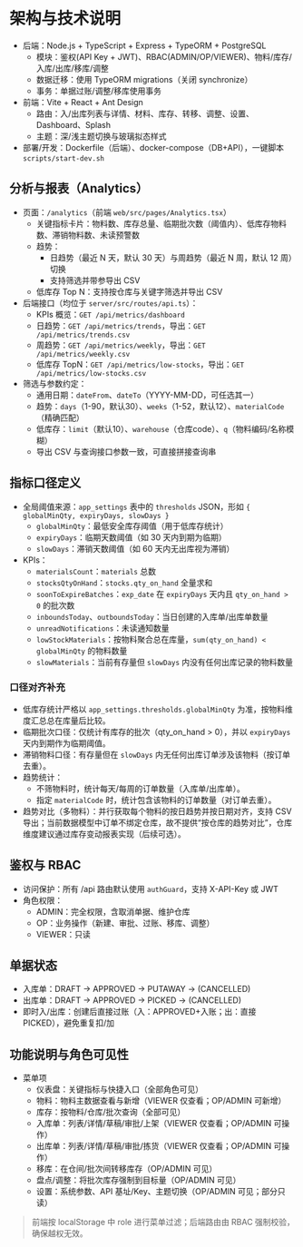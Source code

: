 # 架构与技术说明

- 后端：Node.js + TypeScript + Express + TypeORM + PostgreSQL
  - 模块：鉴权(API Key + JWT)、RBAC(ADMIN/OP/VIEWER)、物料/库存/入库/出库/移库/调整
  - 数据迁移：使用 TypeORM migrations（关闭 synchronize）
  - 事务：单据过账/调整/移库使用事务
- 前端：Vite + React + Ant Design
  - 路由：入/出库列表与详情、材料、库存、转移、调整、设置、Dashboard、Splash
  - 主题：深/浅主题切换与玻璃拟态样式
- 部署/开发：Dockerfile（后端）、docker-compose（DB+API），一键脚本 `scripts/start-dev.sh`

## 分析与报表（Analytics）
- 页面：`/analytics`（前端 `web/src/pages/Analytics.tsx`）
  - 关键指标卡片：物料数、库存总量、临期批次数（阈值内）、低库存物料数、滞销物料数、未读预警数
  - 趋势：
    - 日趋势（最近 N 天，默认 30 天）与周趋势（最近 N 周，默认 12 周）切换
    - 支持筛选并带参导出 CSV
  - 低库存 Top N：支持按仓库与关键字筛选并导出 CSV
- 后端接口（均位于 `server/src/routes/api.ts`）：
  - KPIs 概览：`GET /api/metrics/dashboard`
  - 日趋势：`GET /api/metrics/trends`，导出：`GET /api/metrics/trends.csv`
  - 周趋势：`GET /api/metrics/weekly`，导出：`GET /api/metrics/weekly.csv`
  - 低库存 TopN：`GET /api/metrics/low-stocks`，导出：`GET /api/metrics/low-stocks.csv`
- 筛选与参数约定：
  - 通用日期：`dateFrom`、`dateTo`（YYYY-MM-DD，可任选其一）
  - 趋势：`days`（1-90，默认30）、`weeks`（1-52，默认12）、`materialCode`（精确匹配）
  - 低库存：`limit`（默认10）、`warehouse`（仓库code）、`q`（物料编码/名称模糊）
  - 导出 CSV 与查询接口参数一致，可直接拼接查询串

## 指标口径定义
- 全局阈值来源：`app_settings` 表中的 `thresholds` JSON，形如 `{ globalMinQty, expiryDays, slowDays }`
  - `globalMinQty`：最低安全库存阈值（用于低库存统计）
  - `expiryDays`：临期天数阈值（如 30 天内到期为临期）
  - `slowDays`：滞销天数阈值（如 60 天内无出库视为滞销）
- KPIs：
  - `materialsCount`：`materials` 总数
  - `stocksQtyOnHand`：`stocks.qty_on_hand` 全量求和
  - `soonToExpireBatches`：`exp_date` 在 `expiryDays` 天内且 `qty_on_hand > 0` 的批次数
  - `inboundsToday`、`outboundsToday`：当日创建的入库单/出库单数量
  - `unreadNotifications`：未读通知数量
  - `lowStockMaterials`：按物料聚合总在库量，`sum(qty_on_hand) < globalMinQty` 的物料数量
  - `slowMaterials`：当前有存量但 `slowDays` 内没有任何出库记录的物料数量

### 口径对齐补充
- 低库存统计严格以 `app_settings.thresholds.globalMinQty` 为准，按物料维度汇总总在库量后比较。
- 临期批次口径：仅统计有库存的批次（qty_on_hand > 0），并以 `expiryDays` 天内到期作为临期阈值。
- 滞销物料口径：有存量但在 `slowDays` 内无任何出库订单涉及该物料（按订单去重）。
- 趋势统计：
  - 不筛物料时，统计每天/每周的订单数量（入库单/出库单）。
  - 指定 `materialCode` 时，统计包含该物料的订单数量（对订单去重）。
- 趋势对比（多物料）：并行获取每个物料的按日趋势并按日期对齐，支持 CSV 导出；当前数据模型中订单不绑定仓库，故不提供“按仓库的趋势对比”，仓库维度建议通过库存变动报表实现（后续可选）。

## 鉴权与 RBAC
- 访问保护：所有 /api 路由默认使用 `authGuard`，支持 X-API-Key 或 JWT
- 角色权限：
  - ADMIN：完全权限，含取消单据、维护仓库
  - OP：业务操作（新建、审批、过账、移库、调整）
  - VIEWER：只读

## 单据状态
- 入库单：DRAFT -> APPROVED -> PUTAWAY -> (CANCELLED)
- 出库单：DRAFT -> APPROVED -> PICKED -> (CANCELLED)
- 即时入/出库：创建后直接过账（入：APPROVED+入账；出：直接 PICKED），避免重复扣/加

## 功能说明与角色可见性
- 菜单项
  - 仪表盘：关键指标与快捷入口（全部角色可见）
  - 物料：物料主数据查看与新增（VIEWER 仅查看；OP/ADMIN 可新增）
  - 库存：按物料/仓库/批次查询（全部可见）
  - 入库单：列表/详情/草稿/审批/上架（VIEWER 仅查看；OP/ADMIN 可操作）
  - 出库单：列表/详情/草稿/审批/拣货（VIEWER 仅查看；OP/ADMIN 可操作）
  - 移库：在仓间/批次间转移库存（OP/ADMIN 可见）
  - 盘点/调整：将批次库存强制到目标量（OP/ADMIN 可见）
  - 设置：系统参数、API 基址/Key、主题切换（OP/ADMIN 可见；部分只读）

> 前端按 localStorage 中 role 进行菜单过滤；后端路由由 RBAC 强制校验，确保越权无效。